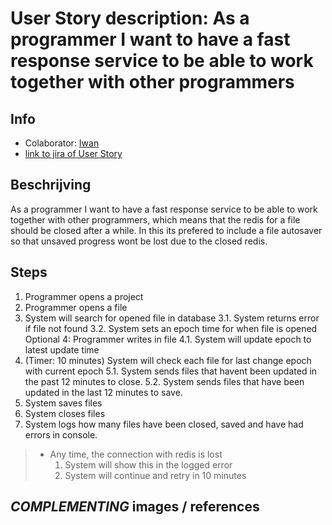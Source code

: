 # User Story description: As a programmer I want to have a fast response service to be able to work together with other programmers


## Info
* Colaborator: [Iwan](https://github.com/webbasedcode/documentation/blob/main/doc/members/Iwan.md) 
* [link to jira of User Story](https://codelaborative.atlassian.net/browse/COD-171)


## Beschrijving 
As a programmer I want to have a fast response service to be able to work together with other programmers, which means that the redis for a file should be closed after a while. In this its prefered to include a file autosaver so that unsaved progress wont be lost due to the closed redis.

 ## Steps
1. Programmer opens a project
2. Programmer opens a file
3. System will search for opened file in database
    3.1. System returns error if file not found
    3.2. System sets an epoch time for when file is opened
Optional 4: Programmer writes in file
    4.1. System will update epoch to latest update time
5. (Timer: 10 minutes) System will check each file for last change epoch with current epoch
    5.1. System sends files that havent been updated in the past 12 minutes to close.
    5.2. System sends files that have been updated in the last 12 minutes to save.
6. System saves files
7. System closes files
8. System logs how many files have been closed, saved and have had errors in console.

> * Any time, the connection with redis is lost
> 	  1. System will show this in the logged error
> 	  2. System will continue and retry in 10 minutes
<!--

> voorbeeld:
> 
> Precondition: Logged in, authorized, within project.
> 1. Programmer selects terminal
> 2. Programmer enters text
> 3. Programmer sends run command
> 4. System checks text for illegal statements
>     1. System returns error for found illegal statements
>     2. System skips execute  
> 5. System executes text
> 6. Programmer receives result
> 	  1. Feedback from Linux terminal
> 	  2. Error for illegal statements
> 	  3. Error for runtime exception
> 
> * Any time, the connection with back-end is lost:
> 	  1. System display error message
> 	  2. System try to reload connection -->


## *COMPLEMENTING* images / references
<!-- ![link to {image}]({link})

{explanation by/for image}

> voorbeeld:  
> ![test image](https://www.lslegal.nl/wp-content/uploads/2017/03/Test-image-1.jpg)
> 
> this is a test image to show how to implement a image into usecase descriptions
> 
> 
> voorbeeld2:
> [link to learning story](...)
> 
> ...


## *EXTRA* Code
```{coding language}
{code} 
```

> voorbeeld: 
> ```js
> function onload() {
>        let user = window.location.href.replace("http://localhost:3000/login", "");
>        if (user.length > 6) {
>            store.dispatch(userToken(user.replace("?user=", "")));
>            redirect();
>        } 
>    }
> ``` -->
